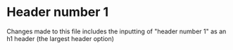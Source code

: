 # Header number 1

Changes made to this file includes the inputting of "header number 1" as an h1 header (the largest header option)
